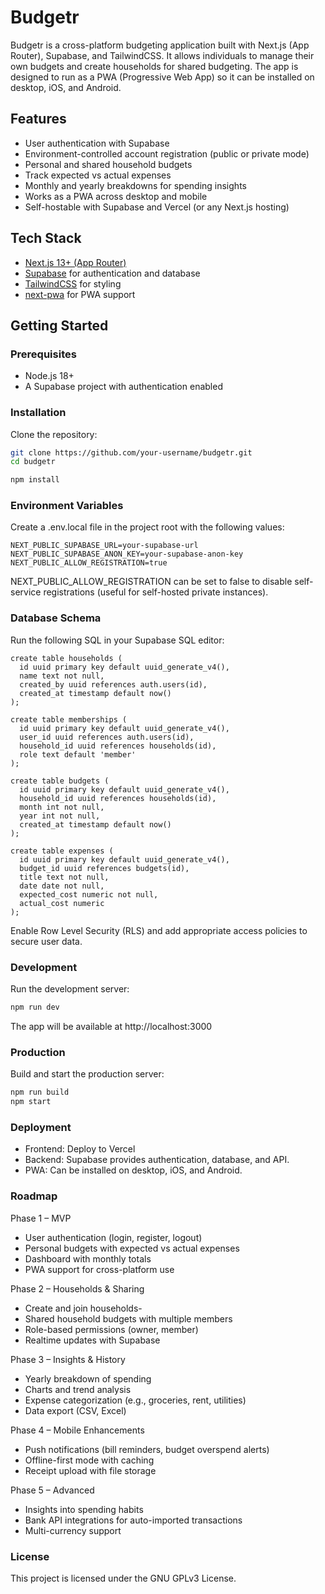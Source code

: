 # Budgetr

Budgetr is a cross-platform budgeting application built with Next.js (App Router), Supabase, and TailwindCSS. It allows individuals to manage their own budgets and create households for shared budgeting. The app is designed to run as a PWA (Progressive Web App) so it can be installed on desktop, iOS, and Android.

## Features

- User authentication with Supabase
- Environment-controlled account registration (public or private mode)
- Personal and shared household budgets
- Track expected vs actual expenses
- Monthly and yearly breakdowns for spending insights
- Works as a PWA across desktop and mobile
- Self-hostable with Supabase and Vercel (or any Next.js hosting)

## Tech Stack

- [Next.js 13+ (App Router)](https://nextjs.org/)
- [Supabase](https://supabase.com/) for authentication and database
- [TailwindCSS](https://tailwindcss.com/) for styling
- [next-pwa](https://github.com/shadowwalker/next-pwa) for PWA support

## Getting Started

### Prerequisites

- Node.js 18+
- A Supabase project with authentication enabled

### Installation

Clone the repository:

```bash
git clone https://github.com/your-username/budgetr.git
cd budgetr

npm install
```

### Environment Variables

Create a .env.local file in the project root with the following values:

```
NEXT_PUBLIC_SUPABASE_URL=your-supabase-url
NEXT_PUBLIC_SUPABASE_ANON_KEY=your-supabase-anon-key
NEXT_PUBLIC_ALLOW_REGISTRATION=true
```

NEXT_PUBLIC_ALLOW_REGISTRATION can be set to false to disable self-service registrations (useful for self-hosted private instances).

### Database Schema

Run the following SQL in your Supabase SQL editor:

```
create table households (
  id uuid primary key default uuid_generate_v4(),
  name text not null,
  created_by uuid references auth.users(id),
  created_at timestamp default now()
);

create table memberships (
  id uuid primary key default uuid_generate_v4(),
  user_id uuid references auth.users(id),
  household_id uuid references households(id),
  role text default 'member'
);

create table budgets (
  id uuid primary key default uuid_generate_v4(),
  household_id uuid references households(id),
  month int not null,
  year int not null,
  created_at timestamp default now()
);

create table expenses (
  id uuid primary key default uuid_generate_v4(),
  budget_id uuid references budgets(id),
  title text not null,
  date date not null,
  expected_cost numeric not null,
  actual_cost numeric
);
```

Enable Row Level Security (RLS) and add appropriate access policies to secure user data.

### Development

Run the development server:

```bash
npm run dev
```

The app will be available at http://localhost:3000

### Production

Build and start the production server:

```bash
npm run build
npm start
```

### Deployment

- Frontend: Deploy to Vercel
- Backend: Supabase provides authentication, database, and API.
- PWA: Can be installed on desktop, iOS, and Android.

### Roadmap

Phase 1 – MVP

- User authentication (login, register, logout)
- Personal budgets with expected vs actual expenses
- Dashboard with monthly totals
- PWA support for cross-platform use

Phase 2 – Households & Sharing

- Create and join households-
- Shared household budgets with multiple members
- Role-based permissions (owner, member)
- Realtime updates with Supabase

Phase 3 – Insights & History

- Yearly breakdown of spending
- Charts and trend analysis
- Expense categorization (e.g., groceries, rent, utilities)
- Data export (CSV, Excel)

Phase 4 – Mobile Enhancements

- Push notifications (bill reminders, budget overspend alerts)
- Offline-first mode with caching
- Receipt upload with file storage

Phase 5 – Advanced

- Insights into spending habits
- Bank API integrations for auto-imported transactions
- Multi-currency support

### License

This project is licensed under the GNU GPLv3 License.
